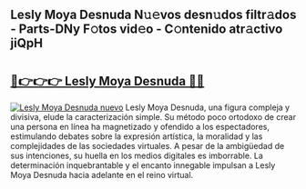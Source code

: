 ## Lesly Moya Desnuda N𝚞𝚎vos desn𝚞dos filtr𝚊dos - Parts-DNy F𝚘tos vid𝚎o - C𝚘ntenido atr𝚊ctivo jiQpH

# <h2><a href="http://mb80bx.tromn.icu/?c=Lesly+Moya+Desnuda">🔗👉👉👉 Lesly Moya Desnuda 🔗🔗</a></h2>

[![Lesly Moya Desnuda nuevo](https://i.imgur.com/pEAQMta.gif)](http://mb80bx.tromn.icu/?c=Lesly+Moya+Desnuda)
Lesly Moya Desnuda, una figura compleja y divisiva, elude la caracterización simple. Su método poco ortodoxo de crear una persona en línea ha magnetizado y ofendido a los espectadores, estimulando debates sobre la expresión artística, la moralidad y las complejidades de las sociedades virtuales. A pesar de la ambigüedad de sus intenciones, su huella en los medios digitales es imborrable. La determinación inquebrantable y el encanto innegable impulsan a Lesly Moya Desnuda hacia adelante en el reino virtual.
